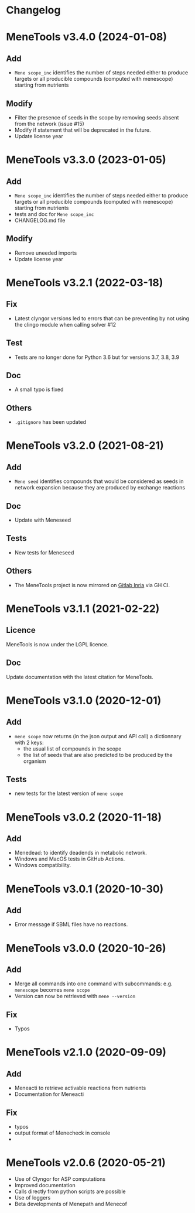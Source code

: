 # Changelog

# MeneTools v3.4.0 (2024-01-08)

## Add

* `Mene scope_inc` identifies the number of steps needed either to produce targets or all producible compounds (computed with menescope) starting from nutrients

## Modify

* Filter the presence of seeds in the scope by removing seeds absent from the network (issue #15)
* Modify if statement that will be deprecated in the future.
* Update license year

# MeneTools v3.3.0 (2023-01-05)

## Add

* `Mene scope_inc` identifies the number of steps needed either to produce targets or all producible compounds (computed with menescope) starting from nutrients
* tests and doc for `Mene scope_inc` 
* CHANGELOG.md file

## Modify

* Remove uneeded imports
* Update license year

# MeneTools v3.2.1 (2022-03-18)

## Fix

- Latest clyngor versions led to errors that can be preventing by not using the clingo module when calling solver #12 

## Test

- Tests are no longer done for Python 3.6 but for versions 3.7, 3.8, 3.9

## Doc

- A small typo is fixed

## Others

- `.gitignore` has been updated

# MeneTools v3.2.0 (2021-08-21)

## Add

* `Mene seed` identifies compounds that would be considered as seeds in network expansion because they are produced by exchange reactions

## Doc

* Update with Meneseed

## Tests

* New tests for Meneseed

## Others

* The MeneTools project is now mirrored on [Gitlab Inria](https://gitlab.inria.fr/pleiade/menetools) via GH CI.

# MeneTools v3.1.1 (2021-02-22)

## Licence

MeneTools is now under the LGPL licence.

## Doc

Update documentation with the latest citation for MeneTools.

# MeneTools v3.1.0 (2020-12-01)

## Add

* `mene scope` now returns (in the json output and API call) a dictionnary with 2 keys: 
    * the usual list of compounds in the scope
    * the list of seeds that are also predicted to be produced by the organism

## Tests

* new tests for the latest version of `mene scope`

# MeneTools v3.0.2 (2020-11-18)

## Add

* Menedead: to identify deadends in metabolic network.
* Windows and MacOS tests in GitHub Actions.
* Windows compatibility.

# MeneTools v3.0.1 (2020-10-30)

## Add

* Error message if SBML files have no reactions.

# MeneTools v3.0.0 (2020-10-26)

## Add

* Merge all commands into one command with subcommands: e.g. `menescope` becomes `mene scope` 
* Version can now be retrieved with `mene --version`

## Fix

* Typos

# MeneTools v2.1.0 (2020-09-09)

## Add

* Meneacti to retrieve activable reactions from nutrients
* Documentation for Meneacti

## Fix

* typos
* output format of Menecheck in console
* 
# MeneTools v2.0.6 (2020-05-21)

* Use of Clyngor for ASP computations
* Improved documentation
* Calls directly from python scripts are possible
* Use of loggers
* Beta developments of Menepath and Menecof 
